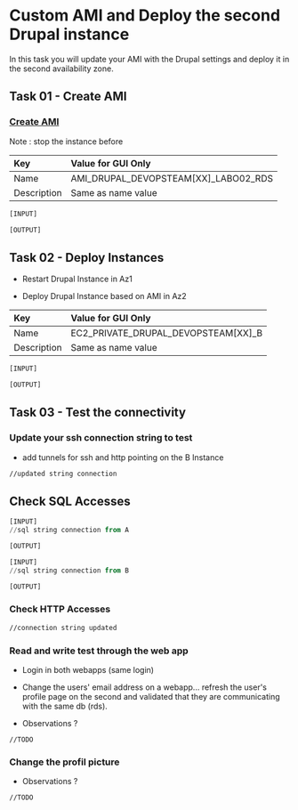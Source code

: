 # Custom AMI and Deploy the second Drupal instance

In this task you will update your AMI with the Drupal settings and deploy it in the second availability zone.

## Task 01 - Create AMI

### [Create AMI](https://awscli.amazonaws.com/v2/documentation/api/latest/reference/ec2/create-image.html)

Note : stop the instance before

|Key|Value for GUI Only|
|:--|:--|
|Name|AMI_DRUPAL_DEVOPSTEAM[XX]_LABO02_RDS|
|Description|Same as name value|

```bash
[INPUT]

[OUTPUT]

```

## Task 02 - Deploy Instances

* Restart Drupal Instance in Az1

* Deploy Drupal Instance based on AMI in Az2

|Key|Value for GUI Only|
|:--|:--|
|Name|EC2_PRIVATE_DRUPAL_DEVOPSTEAM[XX]_B|
|Description|Same as name value|

```bash
[INPUT]

[OUTPUT]
```

## Task 03 - Test the connectivity

### Update your ssh connection string to test

* add tunnels for ssh and http pointing on the B Instance

```bash
//updated string connection
```

## Check SQL Accesses

```sql
[INPUT]
//sql string connection from A

[OUTPUT]
```

```sql
[INPUT]
//sql string connection from B

[OUTPUT]
```

### Check HTTP Accesses

```bash
//connection string updated
```

### Read and write test through the web app

* Login in both webapps (same login)

* Change the users' email address on a webapp... refresh the user's profile page on the second and validated that they are communicating with the same db (rds).

* Observations ?

```
//TODO
```

### Change the profil picture

* Observations ?

```
//TODO
```